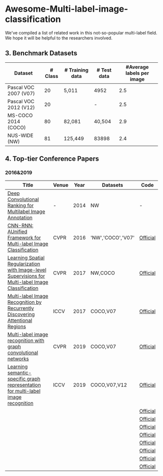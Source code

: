 # Awesome-Multi-label-image-classification
We've compiled a list of related work in this not-so-popular multi-label field. We hope it will be helpful to the researchers involved.
## 3. Benchmark Datasets
|  Dataset   | # Class  | # Training data	| # Test data| #Average labels per image|
|  ----  | ----  |----  |----  |----|
|Pascal VOC 2007 (V07)|20|5,011|4952|2.5|
|Pascal VOC 2012 (V12)|20| |-|2.5|
|MS-COCO 2014 (COCO)|80|82,081|40,504|2.9|
|NUS-WIDE (NW)|81|125,449|83898|2.4|
## 4. Top-tier Conference Papers
### 2016&2019
|  Title   | Venue  | Year| Datasets | Code|
|  ----  | ----  |----  |----  |----  |
|[Deep Convolutional Ranking for Multilabel Image Annotation](https://arxiv.org/pdf/1312.4894)|-|2014|NW|-|
|[CNN-RNN: AUnified Framework for Multi-label Image Classification](https://openaccess.thecvf.com/content_cvpr_2016/papers/Wang_CNN-RNN_A_Unified_CVPR_2016_paper.pdf)|CVPR|2016|'NW','COCO','V07'|[Official](https://github.com/shemayon/CNN-RNN-A-Unified-Framework-for-Multi-Label-Image-Classification)|
|[Learning Spatial Regularization with Image-level Supervisions for Multi-label Image Classification](https://openaccess.thecvf.com/content_cvpr_2017/papers/Zhu_Learning_Spatial_Regularization_CVPR_2017_paper.pdf)|CVPR|2017|NW,COCO|[Official](https://github.com/zhufengx/SRN_multilabel/)|
|[Multi-label Image Recognition by Recurrently Discovering Attentional Regions](https://openaccess.thecvf.com/content_ICCV_2017/papers/Wang_Multi-Label_Image_Recognition_ICCV_2017_paper.pdf)|ICCV|2017|COCO,V07|[Official](https://github.com/James-Yip/AttentionImageClass)|
|[Multi-label image recognition with graph convolutional networks](https://openaccess.thecvf.com/content_CVPR_2019/papers/Chen_Multi-Label_Image_Recognition_With_Graph_Convolutional_Networks_CVPR_2019_paper.pdf)|CVPR|2019|COCO,V07|[Official](https://github.com/megvii-research/ML-GCN)|
|[Learning semantic-specific graph representation for multi-label image recognition](https://openaccess.thecvf.com/content_ICCV_2019/papers/Chen_Learning_Semantic-Specific_Graph_Representation_for_Multi-Label_Image_Recognition_ICCV_2019_paper.pdf)|ICCV|2019|COCO,V07,V12|[Official](https://github.com/HCPLab-SYSU/SSGRL)|
|[]()||||[Official]()|
|[]()||||[Official]()|
|[]()||||[Official]()|
|[]()||||[Official]()|
|[]()||||[Official]()|
|[]()||||[Official]()|
|[]()||||[Official]()|
|[]()||||[Official]()|
